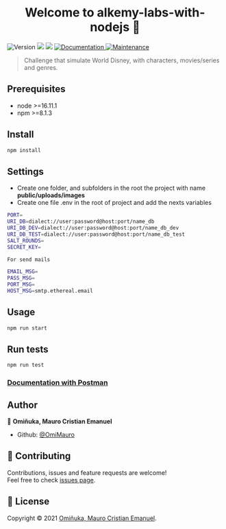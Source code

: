 <h1 align="center">Welcome to alkemy-labs-with-nodejs 👋</h1>
<p>
  <img alt="Version" src="https://img.shields.io/badge/version-1.0.0-blue.svg?cacheSeconds=2592000" />
  <img src="https://img.shields.io/badge/node-%3E%3D16.11.1-blue.svg" />
  <img src="https://img.shields.io/badge/npm-%3E%3D8.1.3-blue.svg" />
  <a href="https://documenter.getpostman.com/view/12682963/UVRGEjXB#8ad72a62-4ea9-4bfa-8ec0-09c6aba6ab70" target="_blank">
    <img alt="Documentation" src="https://img.shields.io/badge/documentation-yes-brightgreen.svg" />
  </a>
  <a href="https://github.com/OmiMauro/Alkemy-Labs/graphs/commit-activity" target="_blank">
    <img alt="Maintenance" src="https://img.shields.io/badge/Maintained%3F-yes-green.svg" />
  </a>
  
</p>

> Challenge that simulate World Disney, with characters, movies/series and genres.

## Prerequisites

- node >=16.11.1
- npm >=8.1.3

## Install

```sh
npm install 
```

## Settings
- Create one folder, and subfolders in the root the project with name **public/uploads/images**
- Create one file .env in the root of project and add the nexts variables
   
```sh
PORT=
URI_DB=dialect://user:password@host:port/name_db
URI_DB_DEV=dialect://user:password@host:port/name_db_dev
URI_DB_TEST=dialect://user:password@host:port/name_db_test
SALT_ROUNDS=
SECRET_KEY=

For send mails

EMAIL_MSG=
PASS_MSG=
PORT_MSG=
HOST_MSG=smtp.ethereal.email
```
## Usage

```sh
npm run start
```


## Run tests

```sh
npm run test
```
### [Documentation with Postman](https://documenter.getpostman.com/view/12682963/UVRGEjXB#8ad72a62-4ea9-4bfa-8ec0-09c6aba6ab70)


## Author

👤 **Omiñuka, Mauro Cristian Emanuel**

* Github: [@OmiMauro](https://github.com/OmiMauro)

## 🤝 Contributing

Contributions, issues and feature requests are welcome!<br />Feel free to check [issues page](https://github.com/OmiMauro/Alkemy-Labs/issues). 


## 📝 License

Copyright © 2021 [Omiñuka, Mauro Cristian Emanuel](https://github.com/OmiMauro).<br />
